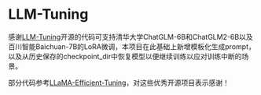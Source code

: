 # LLM-Tuning
感谢[LLM-Tuning](https://github.com/beyondguo/LLM-Tuning.git)开源的代码可支持清华大学ChatGLM-6B和ChatGLM2-6B以及百川智能Baichuan-7B的LoRA微调，本项目在此基础上新增模板化生成prompt，以及从历史保存的checkpoint_dir中恢复模型以便继续训练以应对训练中断的场景。

部分代码参考[LLaMA-Efficient-Tuning](https://github.com/hiyouga/LLaMA-Efficient-Tuning)，对这些优秀开源项目表示感谢！
